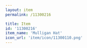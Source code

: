 ```yaml
---
layout: item
permalink: /11300216

title: Item
id: '11300216'
item_name: 'Mulligan Hat'
icon_url: 'item/icon/11300110.png'
---
```

